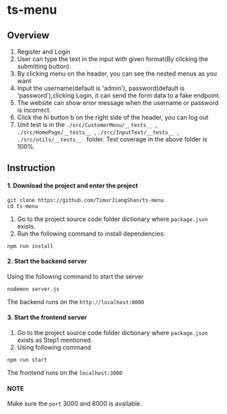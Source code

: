 # ts-menu

## Overview

1. Register and Login
2. User can type the text in the input with given format(By clicking the submitting button).
3. By clicking menu on the header, you can see the nested menus as you want
4. Input the username(default is 'admin'), password(default is 'password'),clicking Login, it can send the form data to a fake endpoint.
5. The website can show error message when the username or password is incorrect.
6. Click the hi button b on the right side of the header, you can log out
7. Unit test is in the `./src/CustomerMenu/__tests__ `, `./src/HomePage/__tests__ `, `./src/InputText/__tests__ `, `./src/utils/__tests__ ` folder. Test coverage in the above folder is 100%.

## Instruction

#### 1. Download the project and enter the project

```
git clone https://github.com/TimurJiangShan/ts-menu
cd ts-menu
```

1. Go to the project source code folder dictionary where `package.json` exists.
2. Run the following command to install dependencies:

```
npm run install
```

#### 2. Start the backend server

Using the following command to start the server

```
nodemon server.js
```

The backend runs on the `http://localhost:8000`

#### 3. Start the frontend server

1. Go to the project source code folder dictionary where `package.json` exists as Step1 mentioned.
2. Using following command

```
npm run start
```

The frontend runs on the `localhost:3000`

#### NOTE

Make sure the `port` 3000 and 8000 is available.
